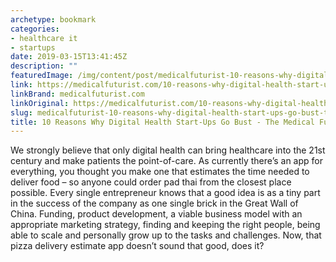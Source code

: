 ```yaml
---
archetype: bookmark
categories:
- healthcare it
- startups
date: 2019-03-15T13:41:45Z
description: ""
featuredImage: /img/content/post/medicalfuturist-10-reasons-why-digital-health-start-ups-go-bust-the-medical-futurist.png
link: https://medicalfuturist.com/10-reasons-why-digital-health-start-ups-go-bust
linkBrand: medicalfuturist.com
linkOriginal: https://medicalfuturist.com/10-reasons-why-digital-health-start-ups-go-bust
slug: medicalfuturist-10-reasons-why-digital-health-start-ups-go-bust-the-medical-futurist
title: 10 Reasons Why Digital Health Start-Ups Go Bust - The Medical Futurist
---
```

We strongly believe that only digital health can bring healthcare into the 21st century and make patients the point-of-care. As currently there’s an app for everything, you thought you make one that estimates the time needed to deliver food – so anyone could order pad thai from the closest place possible. Every single entrepreneur knows that a good idea is as a tiny part in the success of the company as one single brick in the Great Wall of China. Funding, product development, a viable business model with an appropriate marketing strategy, finding and keeping the right people, being able to scale and personally grow up to the tasks and challenges. Now, that pizza delivery estimate app doesn’t sound that good, does it?

